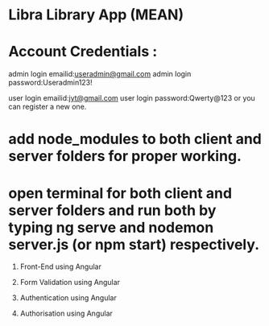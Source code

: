 # Libra Library App (MEAN)

# Account Credentials :
admin login emailid:useradmin@gmail.com
admin login password:Useradmin123!

user login emailid:jyt@gmail.com
user login password:Qwerty@123      or you can register a new one.

# add node_modules to both client and server folders for proper working.
# open terminal for both client and server folders and run both by typing ng serve and nodemon server.js (or npm start) respectively.

1. Front-End using Angular

2. Form Validation using Angular

3. Authentication using Angular

4. Authorisation using Angular








